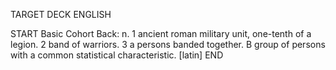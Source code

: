 TARGET DECK
ENGLISH

START
Basic
Cohort
Back: n. 1 ancient roman military unit, one-tenth of a legion. 2 band of warriors. 3 a persons banded together. B group of persons with a common statistical characteristic. [latin]
END
